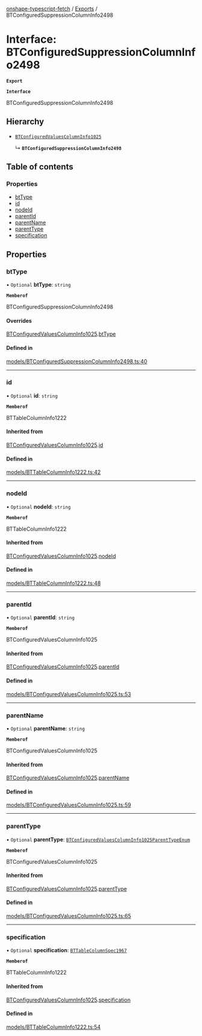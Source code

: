 [onshape-typescript-fetch](../README.md) / [Exports](../modules.md) / BTConfiguredSuppressionColumnInfo2498

# Interface: BTConfiguredSuppressionColumnInfo2498

**`Export`**

**`Interface`**

BTConfiguredSuppressionColumnInfo2498

## Hierarchy

- [`BTConfiguredValuesColumnInfo1025`](BTConfiguredValuesColumnInfo1025.md)

  ↳ **`BTConfiguredSuppressionColumnInfo2498`**

## Table of contents

### Properties

- [btType](BTConfiguredSuppressionColumnInfo2498.md#bttype)
- [id](BTConfiguredSuppressionColumnInfo2498.md#id)
- [nodeId](BTConfiguredSuppressionColumnInfo2498.md#nodeid)
- [parentId](BTConfiguredSuppressionColumnInfo2498.md#parentid)
- [parentName](BTConfiguredSuppressionColumnInfo2498.md#parentname)
- [parentType](BTConfiguredSuppressionColumnInfo2498.md#parenttype)
- [specification](BTConfiguredSuppressionColumnInfo2498.md#specification)

## Properties

### btType

• `Optional` **btType**: `string`

**`Memberof`**

BTConfiguredSuppressionColumnInfo2498

#### Overrides

[BTConfiguredValuesColumnInfo1025](BTConfiguredValuesColumnInfo1025.md).[btType](BTConfiguredValuesColumnInfo1025.md#bttype)

#### Defined in

[models/BTConfiguredSuppressionColumnInfo2498.ts:40](https://github.com/toebes/onshape-typescript-fetch/blob/3e11ae1/models/BTConfiguredSuppressionColumnInfo2498.ts#L40)

___

### id

• `Optional` **id**: `string`

**`Memberof`**

BTTableColumnInfo1222

#### Inherited from

[BTConfiguredValuesColumnInfo1025](BTConfiguredValuesColumnInfo1025.md).[id](BTConfiguredValuesColumnInfo1025.md#id)

#### Defined in

[models/BTTableColumnInfo1222.ts:42](https://github.com/toebes/onshape-typescript-fetch/blob/3e11ae1/models/BTTableColumnInfo1222.ts#L42)

___

### nodeId

• `Optional` **nodeId**: `string`

**`Memberof`**

BTTableColumnInfo1222

#### Inherited from

[BTConfiguredValuesColumnInfo1025](BTConfiguredValuesColumnInfo1025.md).[nodeId](BTConfiguredValuesColumnInfo1025.md#nodeid)

#### Defined in

[models/BTTableColumnInfo1222.ts:48](https://github.com/toebes/onshape-typescript-fetch/blob/3e11ae1/models/BTTableColumnInfo1222.ts#L48)

___

### parentId

• `Optional` **parentId**: `string`

**`Memberof`**

BTConfiguredValuesColumnInfo1025

#### Inherited from

[BTConfiguredValuesColumnInfo1025](BTConfiguredValuesColumnInfo1025.md).[parentId](BTConfiguredValuesColumnInfo1025.md#parentid)

#### Defined in

[models/BTConfiguredValuesColumnInfo1025.ts:53](https://github.com/toebes/onshape-typescript-fetch/blob/3e11ae1/models/BTConfiguredValuesColumnInfo1025.ts#L53)

___

### parentName

• `Optional` **parentName**: `string`

**`Memberof`**

BTConfiguredValuesColumnInfo1025

#### Inherited from

[BTConfiguredValuesColumnInfo1025](BTConfiguredValuesColumnInfo1025.md).[parentName](BTConfiguredValuesColumnInfo1025.md#parentname)

#### Defined in

[models/BTConfiguredValuesColumnInfo1025.ts:59](https://github.com/toebes/onshape-typescript-fetch/blob/3e11ae1/models/BTConfiguredValuesColumnInfo1025.ts#L59)

___

### parentType

• `Optional` **parentType**: [`BTConfiguredValuesColumnInfo1025ParentTypeEnum`](../modules.md#btconfiguredvaluescolumninfo1025parenttypeenum-1)

**`Memberof`**

BTConfiguredValuesColumnInfo1025

#### Inherited from

[BTConfiguredValuesColumnInfo1025](BTConfiguredValuesColumnInfo1025.md).[parentType](BTConfiguredValuesColumnInfo1025.md#parenttype)

#### Defined in

[models/BTConfiguredValuesColumnInfo1025.ts:65](https://github.com/toebes/onshape-typescript-fetch/blob/3e11ae1/models/BTConfiguredValuesColumnInfo1025.ts#L65)

___

### specification

• `Optional` **specification**: [`BTTableColumnSpec1967`](BTTableColumnSpec1967.md)

**`Memberof`**

BTTableColumnInfo1222

#### Inherited from

[BTConfiguredValuesColumnInfo1025](BTConfiguredValuesColumnInfo1025.md).[specification](BTConfiguredValuesColumnInfo1025.md#specification)

#### Defined in

[models/BTTableColumnInfo1222.ts:54](https://github.com/toebes/onshape-typescript-fetch/blob/3e11ae1/models/BTTableColumnInfo1222.ts#L54)
